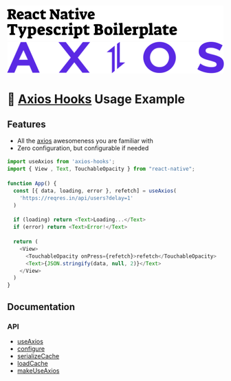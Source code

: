 <img alt="React Native Typescript Boilerplate" src="../assets/logo.png" width="1050"/>
<img alt="React Native Typescript Boilerplate" src="../assets/axios.png" />

# 🍾 [Axios Hooks](https://github.com/simoneb/axios-hooks) Usage Example

## Features

- All the [axios](https://github.com/axios/axios) awesomeness you are familiar with
- Zero configuration, but configurable if needed

```js
import useAxios from 'axios-hooks';
import { View , Text, TouchableOpacity } from "react-native";

function App() {
  const [{ data, loading, error }, refetch] = useAxios(
    'https://reqres.in/api/users?delay=1'
  )

  if (loading) return <Text>Loading...</Text>
  if (error) return <Text>Error!</Text>

  return (
    <View>
      <TouchableOpacity onPress={refetch}>refetch</TouchableOpacity>
      <Text>{JSON.stringify(data, null, 2)}</Text>
    </View>
  )
}
```

## Documentation

### API

- [useAxios](#useaxiosurlconfig-options)
- [configure](#configure-cache-axios-defaultoptions-)
- [serializeCache](#serializeCache)
- [loadCache](#loadcachecache)
- [makeUseAxios](#makeuseaxios-cache-axios-defaultoptions-)

